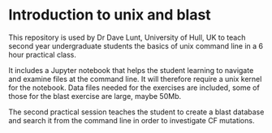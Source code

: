 # Introduction to unix and blast

This repository is used by Dr Dave Lunt, University of Hull, UK to teach second year undergraduate students the basics of unix command line in a 6 hour practical class.

It includes a Jupyter notebook that helps the student learning to navigate and examine files at the command line. It will therefore require a unix kernel for the notebook. Data files needed for the exercises are included, some of those for the blast exercise are large, maybe 50Mb.

The second practical session teaches the student to create a blast database and search it from the command line in order to investigate CF mutations.
